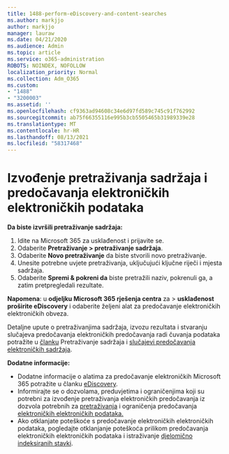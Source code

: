 ```yaml
---
title: 1488-perform-eDiscovery-and-content-searches
ms.author: markjjo
author: markjjo
manager: lauraw
ms.date: 04/21/2020
ms.audience: Admin
ms.topic: article
ms.service: o365-administration
ROBOTS: NOINDEX, NOFOLLOW
localization_priority: Normal
ms.collection: Adm_O365
ms.custom:
- "1488"
- "3200003"
ms.assetid: ''
ms.openlocfilehash: cf9363ad94608c34e6d97fd589c745c91f762992
ms.sourcegitcommit: ab75f66355116e995b3cb5505465b31989339e28
ms.translationtype: MT
ms.contentlocale: hr-HR
ms.lasthandoff: 08/13/2021
ms.locfileid: "58317468"
---
```

# <a name="how-to-perform-content-searches-and-ediscovery-searches"></a>Izvođenje pretraživanja sadržaja i predočavanja elektroničkih elektroničkih podataka

**Da biste izvršili pretraživanje sadržaja:**

1. Idite na Microsoft 365 za usklađenost i prijavite se.
2. Odaberite **Pretraživanje > pretraživanje sadržaja**.
3. Odaberite **Novo pretraživanje** da biste stvorili novo pretraživanje.
4. Unesite potrebne uvjete pretraživanja, uključujući ključne riječi i mjesta sadržaja.
5. Odaberite **Spremi & pokreni da** biste pretražili naziv, pokrenuli ga, a zatim pretpregledali rezultate.

**Napomena**: u **odjeljku Microsoft 365 rješenja centra** za  >  **usklađenost** **proširite eDiscovery** i odaberite željeni alat za predočavanje elektroničkih elektroničkih obveza.

Detaljne upute o pretraživanjima sadržaja, izvozu rezultata i stvaranju slučajeva predočavanja elektroničkih predočavanja radi čuvanja podataka potražite u [članku](https://docs.microsoft.com/microsoft-365/compliance/content-search) Pretraživanje sadržaja i [slučajevi predočavanja elektroničkih sadržaja](https://docs.microsoft.com/microsoft-365/compliance/ediscovery-cases).

**Dodatne informacije:**

- Dodatne informacije o alatima za predočavanje elektroničkih Microsoft 365 potražite u članku [eDiscovery](https://docs.microsoft.com/microsoft-365/compliance/ediscovery).
- Informirajte se o dozvolama, preduvjetima i ograničenjima koji su potrebni za izvođenje pretraživanja elektroničkih predočavanja iz dozvola potrebnih za [pretraživanja](https://docs.microsoft.com/microsoft-365/compliance/assign-ediscovery-permissions) i ograničenja predočavanja [elektroničkih elektroničkih podataka.](https://docs.microsoft.com/microsoft-365/compliance/limits-for-content-search)
- Ako otklanjate poteškoće s predočavanje elektroničkih elektroničkih podataka, pogledajte otklanjanje poteškoća prilikom predočavanja elektroničkih elektroničkih podataka i istraživanje [djelomično indeksiranih stavki](https://docs.microsoft.com/microsoft-365/compliance/investigating-partially-indexed-items-in-ediscovery). [](https://docs.microsoft.com/microsoft-365/compliance/ediscovery-troubleshooting-common-issues)

